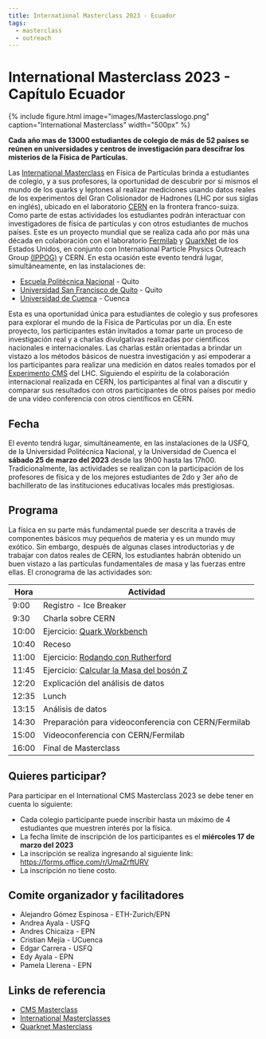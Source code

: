 ```yaml
---
title: International Masterclass 2023 - Ecuador
tags:
  - masterclass
  - outreach
---
```


# International Masterclass 2023 - Capítulo Ecuador

{%
  include figure.html
  image="images/Masterclasslogo.png"
  caption="International Masterclass"
  width="500px"
%}


**Cada año mas de 13000 estudiantes de colegio de más de 52 países se reúnen en universidades y centros de investigación para descifrar los misterios de la Física de Partículas.**

Las [International Masterclass](https://physicsmasterclasses.org/) en Física de Partículas brinda a estudiantes de colegio, y a sus profesores, la oportunidad de descubrir por si mismos el mundo de los quarks y leptones al realizar mediciones usando datos reales de los experimentos del Gran Colisionador de Hadrones (LHC por sus siglas en inglés), ubicado en el laboratorio [CERN](https://home.web.cern.ch/) en la frontera franco-suiza. Como parte de estas actividades los estudiantes podrán interactuar con investigadores de física de partículas y con otros estudiantes de muchos países. Este es un proyecto mundial que se realiza cada año por más una década en colaboración con el laboratorio [Fermilab](https://www.fnal.gov/) y [QuarkNet](https://quarknet.org/content/home-page) de los Estados Unidos, en conjunto con International Particle Physics Outreach Group [(IPPOG)](https://ippog.web.cern.ch/) y CERN. En esta ocasión este evento tendrá lugar, simultáneamente, en las instalaciones de:
 - [Escuela Politécnica Nacional](https://www.epn.edu.ec/) - Quito
 - [Universidad San Francisco de Quito](https://www.usfq.edu.ec/) - Quito
 - [Universidad de Cuenca](https://www.ucuenca.edu.ec/) - Cuenca

Esta es una oportunidad única para estudiantes de colegio y sus profesores para explorar el mundo de la Física de Partículas por un día. En este proyecto, los participantes están invitados a tomar parte un proceso de investigación real y a charlas divulgativas realizadas por científicos nacionales e internacionales. Las charlas están orientadas a brindar un vistazo a los métodos básicos de nuestra investigación y así empoderar a los participantes para realizar una medición en datos reales tomados por el [Experimento CMS](https://cms.cern/) del LHC. Siguiendo el espíritu de la colaboración internacional realizada en CERN, los participantes al final van a discutir y comparar sus resultados con otros participantes de otros países por medio de una video conferencia con otros científicos en CERN.

## Fecha

El evento tendrá lugar, simultáneamente, en las instalaciones de la USFQ, de la Universidad Politécnica Nacional, y la Universidad de Cuenca el __sábado 25 de marzo del 2023__ desde las 9h00 hasta las 17h00.  Tradicionalmente, las actividades se realizan con la participación de los profesores de física y de los mejores estudiantes de 2do y 3er año de bachillerato de las instituciones educativas locales más prestigiosas.

## Programa

La física en su parte más fundamental puede ser descrita a través de componentes básicos muy pequeños de materia y es un mundo muy exótico. Sin embargo, después de algunas clases introductorias y de trabajar con datos reales de CERN, los estudiantes habrán obtenido un buen vistazo a las partículas fundamentales de masa y las fuerzas entre ellas.
El cronograma de las actividades son:

| Hora  | Actividad                                           |
|-------|-----------------------------------------------------|
| 9:00  | Registro - Ice Breaker                              |
| 9:30  | Charla sobre CERN                                   |
| 10:00 | Ejercicio: [Quark Workbench](https://quarknet.org/data-portfolio/activity/quark-workbench) |
| 10:40  | Receso                                             |
| 11:00 | Ejercicio: [Rodando con Rutherford](https://quarknet.org/data-portfolio/activity/rolling-rutherford)                   |
| 11:45 | Ejercicio: [Calcular la Masa del bosón Z](https://quarknet.org/data-portfolio/activity/calculate-z-mass)             |
| 12:20 | Explicación del análisis de datos                   |
| 12:35 | Lunch                                               |
| 13:15 | Análisis de datos                                   |
| 14:30 | Preparación para videoconferencia con CERN/Fermilab |
| 15:00 | Videoconferencia con CERN/Fermilab                  |
| 16:00 | Final de Masterclass                                |


## Quieres participar?

Para participar en el International CMS Masterclass 2023 se debe tener en cuenta lo siguiente:

 - Cada colegio participante puede inscribir hasta un máximo de 4 estudiantes que muestren interés por la física.
 - La fecha límite de inscripción de los participantes es el __miércoles 17 de marzo del 2023__
 - La inscripción se realiza ingresando al siguiente link: https://forms.office.com/r/UmaZrftURV
 - La inscripción no tiene costo.


## Comite organizador y facilitadores

 - Alejandro Gómez Espinosa - ETH-Zurich/EPN
 - Andrea Ayala - USFQ
 - Andres Chicaiza - EPN
 - Cristian Mejía - UCuenca
 - Edgar Carrera - USFQ
 - Edy Ayala - EPN
 - Pamela Llerena - EPN

<!-- ## Fecha propuesta

El proyecto internacional Masterclass tiene fechas para inscribir a instituciones que van desde Febrero a Abril. Como se puede ver en el cronograma, la única restricción es para realizar la videoconferencia con CERN/Fermilab. Conociendo los cronogramas de la EPN, y tomando en cuenta los días propuestos por el proyecto, se podría realizar los dias:
 - Jueves, 23 de marzo 2023
 - Viernes, 24 de marzo 2023
 - Sabado, 25 de marzo 2023
 - Jueves, 28 de marzo 2023
 - **Viernes, 30 de marzo 2023**
 - Sabado, 31 de marzo 2023
 - Viernes, 21 de abril 2023 (dependiendo de la disponibilidad en CERN)
 - Sabado, 22 de abril 2023 (dependiendo de la disponibilidad en CERN)

 __Esteban: Podemos coordinar esto con el colegio Eisntein, enviar invitaciones o hacer una evaluación a participantes y escoger los mejores.Te parece hacer una convocatoria abierta, y si tenemos más de 30 estudiantes, hacemos una evaluación y de ahí sacamos los mejores?__

## Elección de participantes

Este proyecto esta ideado para estudiantes del último año de colegio y sus profesores. Dependiendo de los contactos de la EPN o el departamento de Física con colegios en Quito, si es que los hay, se podría enviar invitaciones para que los colegios elijan a algunos participantes.

Otra posibilidad seria en basar el numero de colegios participantes en los últimos resultados de la prueba Ser Bachiller, y escojer a los mejores 5 colegios como un premio a su rendimiento.

## Moderadores

Inicialmente los moderadores y ayudantes para este proyecto son:
 - Edy Ayala - Profesor Principal EPN: moderador y organizador.
 - Alejandro Gomez Espinosa - Investigador Invitado ETH-Zurich: moderador y organizador principal.
 - Edgar Carrera - Profesor USFQ: moderador invitado.
 - Pamela Llerena - estudiante EPN: ayudante.
 - Andres Chicaiza - estudiante EPN: ayudante.

Se puede añadir mas ayudantes o moderadores de acuerdo con el interes de otros miembros del departamento de Física. -->

## Links de referencia

 - [CMS Masterclass](https://cms.cern/interact-with-cms/cms-physics-masterclass)
 - [International Masterclasses](https://physicsmasterclasses.org/)
 - [Quarknet Masterclass](https://quarknet.org/content/lhc-masterclass-library-project-map)
